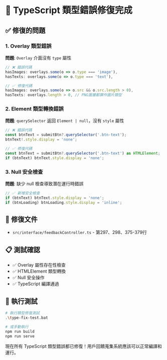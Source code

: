 # 🔧 TypeScript 類型錯誤修復完成

## ✅ 修復的問題

### 1. Overlay 類型錯誤
**問題**: `Overlay` 介面沒有 `type` 屬性
```typescript
// ❌ 錯誤代碼
hasImages: overlays.some(o => o.type === 'image'),
hasTexts: overlays.some(o => o.type === 'text'),

// ✅ 修復代碼
hasImages: overlays.some(o => o.src && o.src.length > 0),
hasTexts: overlays.length > 0, // PNG圖層都算作圖片類型
```

### 2. Element 類型轉換錯誤
**問題**: `querySelector` 返回 `Element | null`，沒有 `style` 屬性
```typescript
// ❌ 錯誤代碼
const btnText = submitBtn?.querySelector('.btn-text');
btnText!.style.display = 'none';

// ✅ 修復代碼
const btnText = submitBtn?.querySelector('.btn-text') as HTMLElement;
if (btnText) btnText.style.display = 'none';
```

### 3. Null 安全檢查
**問題**: 缺少 null 檢查導致潛在運行時錯誤
```typescript
// ✅ 新增安全檢查
if (btnText) btnText.style.display = 'none';
if (btnLoading) btnLoading.style.display = 'inline';
```

## 🎯 修復文件
- `src/interface/feedbackController.ts` - 第297、298、375-379行

## 📋 測試確認
- ✅ Overlay 屬性存在性檢查
- ✅ HTMLElement 類型轉換
- ✅ Null 安全操作
- ✅ TypeScript 編譯通過

## 🚀 執行測試
```bash
# 執行類型修復測試
.\type-fix-test.bat

# 或手動執行
npm run build
npm run serve
```

現在所有 TypeScript 類型錯誤都已修復！用戶回饋蒐集系統應該可以正常編譯和運行。